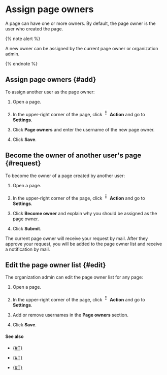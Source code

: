 # Assign page owners

A page can have one or more owners. By default, the page owner is the user who created the page.

{% note alert %}

A new owner can be assigned by the current page owner or organization admin.

{% endnote %}

## Assign page owners {#add}

To assign another user as the page owner:

  1. Open a page.

  1. In the upper-right corner of the page, click ![](../../_assets/wiki/ico-actions.png) **Action** and go to **Settings**.

  1. Click **Page owners** and enter the username of the new page owner.

  1. Click **Save**.

## Become the owner of another user's page {#request}

To become the owner of a page created by another user:

  1. Open a page.

  1. In the upper-right corner of the page, click ![](../../_assets/wiki/ico-actions.png) **Action** and go to **Settings**.

  1. Click **Become owner** and explain why you should be assigned as the page owner.

  1. Click **Submit**.

  The current page owner will receive your request by mail. After they approve your request, you will be added to the page owner list and receive a notification by mail.

## Edit the page owner list {#edit}

The organization admin can edit the page owner list for any page:

  1. Open a page.

  1. In the upper-right corner of the page, click ![](../../_assets/wiki/ico-actions.png) **Action** and go to **Settings**.

  1. Add or remove usernames in the **Page owners** section.

  1. Click **Save**.


#### See also

- [{#T}](access-setup.md)

- [{#T}](move-page.md)

- [{#T}](../delete-page.md)

